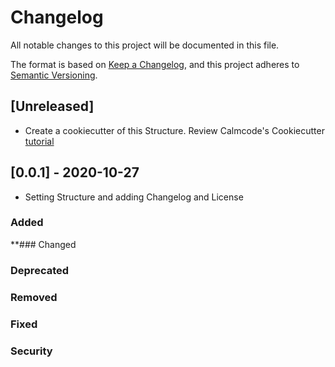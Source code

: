 # Changelog
All notable changes to this project will be documented in this file.

The format is based on [Keep a Changelog](https://keepachangelog.com/en/1.0.0/),
and this project adheres to [Semantic Versioning](https://semver.org/spec/v2.0.0.html).

## [Unreleased]
- Create a cookiecutter of this Structure. Review Calmcode's Cookiecutter
  [tutorial](https://calmcode.io/cookiecutter/the-problem.html)

## [0.0.1] - 2020-10-27
- Setting Structure and adding Changelog and License
### Added
**### Changed
### Deprecated
### Removed
### Fixed
### Security
